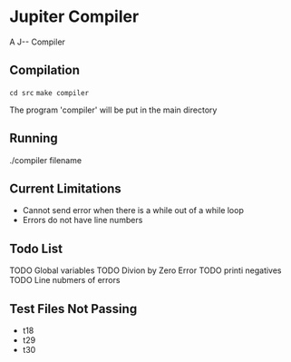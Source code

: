 # Jupiter Compiler
A J-- Compiler

## Compilation 
`cd src`
`make compiler`

The program 'compiler' will be put in the main directory

## Running
./compiler filename

## Current Limitations
- Cannot send error when there is a while out of a while loop
- Errors do not have line numbers

## Todo List
TODO Global variables
TODO Divion by Zero Error
TODO printi negatives
TODO Line nubmers of errors


## Test Files Not Passing
- t18
- t29
- t30